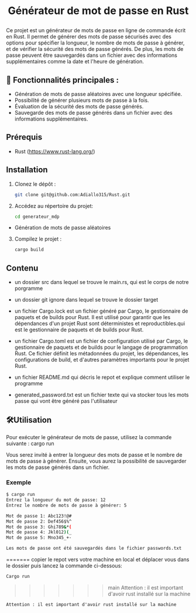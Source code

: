 # <p align="center">Générateur de mot de passe en Rust</p>
  
Ce projet est un générateur de mots de passe en ligne de commande écrit en Rust. Il permet de générer des mots de passe sécurisés avec des options pour spécifier la longueur, le nombre de mots de passe à générer, et de vérifier la sécurité des mots de passe générés. De plus, les mots de passe peuvent être sauvegardés dans un fichier avec des informations supplémentaires comme la date et l'heure de génération.


## 🧐 Fonctionnalités principales : 

- Génération de mots de passe aléatoires avec une longueur spécifiée.
- Possibilité de générer plusieurs mots de passe à la fois.
- Évaluation de la sécurité des mots de passe générés.
- Sauvegarde des mots de passe générés dans un fichier avec des informations supplémentaires.

## Prérequis
- Rust (https://www.rust-lang.org/)


## Installation

1. Clonez le dépôt :

   ```sh
   git clone git@github.com:Adiallo315/Rust.git

2. Accédez au répertoire du projet:
   ```sh
   cd generateur_mdp


- Génération de mots de passe aléatoires

3. Compilez le projet :
   ```sh
   cargo build
    ```

## Contenu
- un dossier src dans lequel se trouve le main.rs, qui est  le corps de notre porgramme

- un dossier git ignore dans lequel se trouve le dossier target
  
- un fichier Cargo.lock  est un fichier généré par Cargo, le gestionnaire de paquets et de builds pour Rust. Il est utilisé pour garantir que les dépendances d'un projet Rust sont déterministes et reproductibles.qui est le gestionnaire de paquets et de builds pour Rust.

- un fichier Cargo.toml est un fichier de configuration utilisé par Cargo, le gestionnaire de paquets et de builds pour le langage de programmation Rust. Ce fichier définit les métadonnées du projet, les dépendances, les configurations de build, et d'autres paramètres importants pour le projet Rust.

- un fichier README.md qui décris le repot et explique comment utiliser le programme

- generated_password.txt est un fichier texte qui va stocker tous les mots passe qui vont être généré pas l'utilisateur



## 🛠️Utilisation
  
  Pour exécuter le générateur de mots de passe, utilisez la commande suivante :
  cargo run

  Vous serez invité à entrer la longueur des mots de passe et le nombre de mots de passe à générer. Ensuite, vous aurez la possibilité de sauvegarder les mots de passe générés dans un fichier.

### Exemple

 ```sh
$ cargo run
Entrez la longueur du mot de passe: 12
Entrez le nombre de mots de passe à générer: 5

Mot de passe 1: Abc123!@#
Mot de passe 2: Def456$%^
Mot de passe 3: Ghi789&*(
Mot de passe 4: Jkl012)(_
Mot de passe 5: Mno345_+-

Les mots de passe ont été sauvegardés dans le fichier passwords.txt
 ```
=======
copier le repot vers votre machine en local et déplacer vous dans le dossier puis lancez la commande ci-dessous:
    
```bash
Cargo run
```
>>>>>>> main
Attention : il est important d'avoir rust installé sur la machine 
```
Attention : il est important d'avoir rust installé sur la machine 
